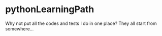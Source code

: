 # pythonLearningPath
Why not put all the codes and tests I do in one place? They all start from somewhere...
